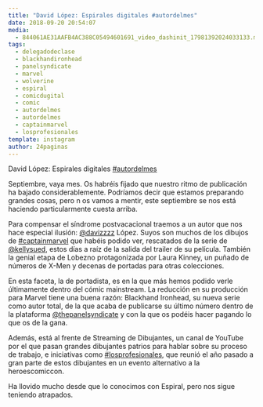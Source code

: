 ```yaml
---
title: "David López: Espirales digitales #autordelmes"
date: 2018-09-20 20:54:07
media: 
  - 844061AE31AAFB4AC388C05494601691_video_dashinit_17981392024033133.mp4
tags: 
  - delegadodeclase
  - blackhandironhead
  - panelsyndicate
  - marvel
  - wolverine
  - espiral
  - comicdugital
  - comic
  - autordelmes
  - autordelmes
  - captainmarvel
  - losprofesionales
template: instagram
author: 24paginas
---
```


David López: Espirales digitales [#autordelmes](/tags/autordelmes)


Septiembre, vaya mes. Os habréis fijado que nuestro ritmo de publicación ha bajado considerablemente. Podríamos decir que estamos preparando grandes cosas, pero n os vamos a mentir, este septiembre se nos está haciendo particularmente cuesta arriba.


Para compensar el síndrome postvacacional traemos a un autor que nos hace especial ilusión: [@davizzzz](https://instagram.com/davizzzz) López. Suyos son muchos de los dibujos de [#captainmarvel](/tags/captainmarvel) que habéis podido ver, rescatados de la serie de [@kellysued](https://instagram.com/kellysued), estos días a raíz de la salida del trailer de su película. También la genial etapa de Lobezno protagonizada por Laura Kinney, un puñado de números de X-Men y decenas de portadas para otras colecciones.


En esta faceta, la de portadista, es en la que más hemos podido verle últimamente dentro del cómic mainstream. La reducción en su producción para Marvel tiene una buena razón: Blackhand Ironhead, su nueva serie como autor total, de la que acaba de publicarse su último número dentro de la plataforma [@thepanelsyndicate](https://instagram.com/thepanelsyndicate) y con la que os podéis hacer pagando lo que os de la gana.


Además, está al frente de Streaming de Dibujantes, un canal de YouTube por el que pasan grandes dibujantes patrios para hablar sobre su proceso de trabajo, e iniciativas como [#losprofesionales](/tags/losprofesionales), que reunió el año pasado a gran parte de estos dibujantes en un evento alternativo a la heroescomiccon.


Ha llovido mucho desde que lo conocimos con Espiral, pero nos sigue teniendo atrapados.
